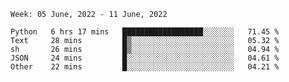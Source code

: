 <!--START_SECTION:waka-->
```text
Week: 05 June, 2022 - 11 June, 2022

Python   6 hrs 17 mins   ██████████████████░░░░░░░   71.45 % 
Text     28 mins         █▒░░░░░░░░░░░░░░░░░░░░░░░   05.32 % 
sh       26 mins         █▒░░░░░░░░░░░░░░░░░░░░░░░   04.94 % 
JSON     24 mins         █░░░░░░░░░░░░░░░░░░░░░░░░   04.61 % 
Other    22 mins         █░░░░░░░░░░░░░░░░░░░░░░░░   04.21 % 
```
<!--END_SECTION:waka-->
